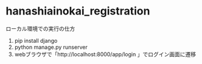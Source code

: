 # hanashiainokai_registration

ローカル環境での実行の仕方
1. pip install django
2. python manage.py runserver
3. webブラウザで「http://localhost:8000/app/login 」でログイン画面に遷移
